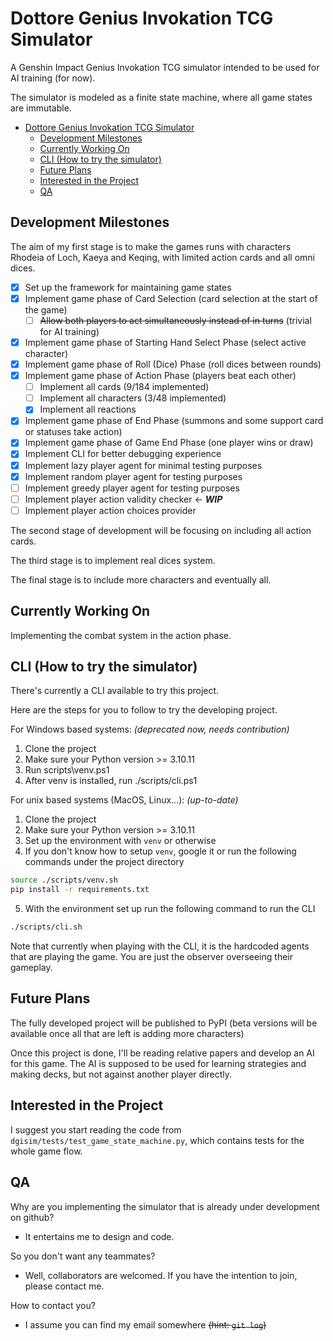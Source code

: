 # Dottore Genius Invokation TCG Simulator

A Genshin Impact Genius Invokation TCG simulator intended to be used for AI training (for now).

The simulator is modeled as a finite state machine, where all game states are immutable.

- [Dottore Genius Invokation TCG Simulator](#dottore-genius-invokation-tcg-simulator)
  - [Development Milestones](#development-milestones)
  - [Currently Working On](#currently-working-on)
  - [CLI (How to try the simulator)](#cli-how-to-try-the-simulator)
  - [Future Plans](#future-plans)
  - [Interested in the Project](#interested-in-the-project)
  - [QA](#qa)

## Development Milestones

The aim of my first stage is to make the games runs with characters Rhodeia of Loch, Kaeya and Keqing,
with limited action cards and all omni dices.

- [x] Set up the framework for maintaining game states
- [x] Implement game phase of Card Selection (card selection at the start of the game)
  - [ ] ~~Allow both players to act simultaneously instead of in turns~~ (trivial for AI training)
- [x] Implement game phase of Starting Hand Select Phase (select active character)
- [x] Implement game phase of Roll (Dice) Phase (roll dices between rounds)
- [x] Implement game phase of Action Phase (players beat each other)
  - [ ] Implement all cards (9/184 implemented)
  - [ ] Implement all characters (3/48 implemented)
  - [x] Implement all reactions
- [x] Implement game phase of End Phase (summons and some support card or statuses take action)
- [x] Implement game phase of Game End Phase (one player wins or draw)
- [x] Implement CLI for better debugging experience
- [x] Implement lazy player agent for minimal testing purposes
- [x] Implement random player agent for testing purposes
- [ ] Implement greedy player agent for testing purposes
- [ ] Implement player action validity checker  <- ***WIP***
- [ ] Implement player action choices provider

The second stage of development will be focusing on including all action cards.

The third stage is to implement real dices system.

The final stage is to include more characters and eventually all.

## Currently Working On

Implementing the combat system in the action phase.

## CLI (How to try the simulator)

There's currently a CLI available to try this project.

Here are the steps for you to follow to try the developing project.

For Windows based systems:  *(deprecated now, needs contribution)*

1. Clone the project
2. Make sure your Python version >= 3.10.11
3. Run scripts\venv.ps1
4. After venv is installed, run ./scripts/cli.ps1

For unix based systems (MacOS, Linux...):  *(up-to-date)*

1. Clone the project
2. Make sure your Python version >= 3.10.11
3. Set up the environment with `venv` or otherwise
4. If you don't know how to setup `venv`, google it or run the following commands under the project directory

```sh
source ./scripts/venv.sh
pip install -r requirements.txt
```

5. With the environment set up run the following command to run the CLI

```sh
./scripts/cli.sh
```

Note that currently when playing with the CLI, it is the hardcoded agents that are playing the game.
You are just the observer overseeing their gameplay.

## Future Plans

The fully developed project will be published to PyPI (beta versions will be available once all that
are left is adding more characters)

Once this project is done, I'll be reading relative papers and develop an AI for this game. The AI
is supposed to be used for learning strategies and making decks, but not against another player
directly.

## Interested in the Project

I suggest you start reading the code from `dgisim/tests/test_game_state_machine.py`,
which contains tests for the whole game flow.

## QA

Why are you implementing the simulator that is already under development on github?

- It entertains me to design and code.

So you don't want any teammates?

- Well, collaborators are welcomed. If you have the intention to join, please contact me.

How to contact you?

- I assume you can find my email somewhere ~~(hint: `git log`)~~
